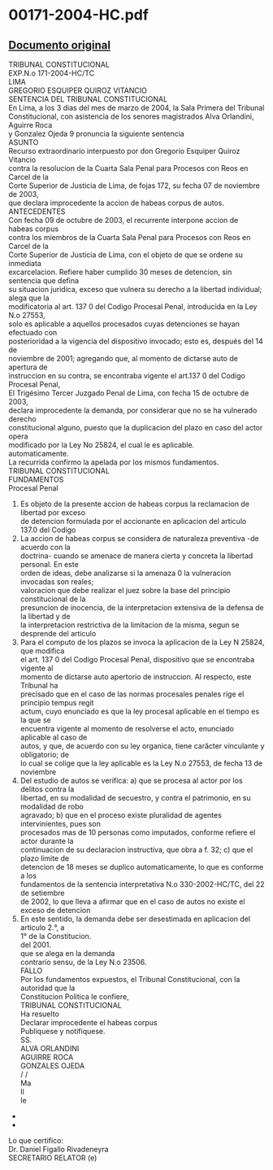 
00171-2004-HC.pdf
=================
  
[Documento original](https://tc.gob.pe/jurisprudencia/2004/00171-2004-HC.pdf)  
---  
TRIBUNAL CONSTITUCIONAL  
EXP.N.o 171-2004-HC/TC  
LIMA  
GREGORIO ESQUIPER QUIROZ VITANCIO  
SENTENCIA DEL TRIBUNAL CONSTITUCIONAL  
En Lima, a los 3 dias del mes de marzo de 2004, la Sala Primera del Tribunal  
Constitucional, con asistencia de los senores magistrados Alva Orlandini, Aguirre Roca  
y Gonzalez Ojeda 9 pronuncia la siguiente sentencia  
ASUNTO  
Recurso extraordinario interpuesto por don Gregorio Esquiper Quiroz Vitancio  
contra la resolucion de la Cuarta Sala Penal para Procesos con Reos en Carcel de la  
Corte Superior de Justicia de Lima, de fojas 172, su fecha 07 de noviembre de 2003,  
que declara improcedente la accion de habeas corpus de autos.  
ANTECEDENTES  
Con fecha 09 de octubre de 2003, el recurrente interpone accion de habeas corpus  
contra los miembros de la Cuarta Sala Penal para Procesos con Reos en Carcel de la  
Corte Superior de Justicia de Lima, con el objeto de que se ordene su inmediata  
excarcelacion. Refiere haber cumplido 30 meses de detencion, sin sentencia que defina  
su situacion juridica, exceso que vulnera su derecho a la libertad individual; alega que la  
modificatoria al art. 137 0 del Codigo Procesal Penal, introducida en la Ley N.o 27553,  
solo es aplicable a aquellos procesados cuyas detenciones se hayan efectuado con  
posterioridad a la vigencia del dispositivo invocado; esto es, después del 14 de  
noviembre de 2001; agregando que, al momento de dictarse auto de apertura de  
instruccion en su contra, se encontraba vigente el art.137 0 del Codigo Procesal Penal,  
El Trigésimo Tercer Juzgado Penal de Lima, con fecha 15 de octubre de 2003,  
declara improcedente la demanda, por considerar que no se ha vulnerado derecho  
constitucional alguno, puesto que la duplicacion del plazo en caso del actor opera  
modificado por la Ley No 25824, el cual le es aplicable.  
automaticamente.  
La recurrida confirmo la apelada por los mismos fundamentos.  
TRIBUNAL CONSTITUCIONAL  
FUNDAMENTOS  
Procesal Penal  
1. Es objeto de la presente accion de habeas corpus la reclamacion de libertad por exceso  
de detencion formulada por el accionante en aplicacion del articulo 137.0 del Codigo  
2. La accion de habeas corpus se considera de naturaleza preventiva -de acuerdo con la  
doctrina- cuando se amenace de manera cierta y concreta la libertad personal. En este  
orden de ideas, debe analizarse si la amenaza 0 la vulneracion invocadas son reales;  
valoracion que debe realizar el juez sobre la base del principio constitucional de la  
presuncion de inocencia, de la interpretacion extensiva de la defensa de la libertad y de  
la interpretacion restrictiva de la limitacion de la misma, segun se desprende del articulo  
3. Para el computo de los plazos se invoca la aplicacion de la Ley N 25824, que modifica  
el art. 137 0 del Codigo Procesal Penal, dispositivo que se encontraba vigente al  
momento de dictarse auto apertorio de instruccion. Al respecto, este Tribunal ha  
precisado que en el caso de las normas procesales penales rige el principio tempus regit  
actum, cuyo enunciado es que la ley procesal aplicable en el tiempo es la que se  
encuentra vigente al momento de resolverse el acto, enunciado aplicable al caso de  
autos, y que, de acuerdo con su ley organica, tiene carâcter vinculante y obligatorio; de  
lo cual se colige que la ley aplicable es la Ley N.o 27553, de fecha 13 de noviembre  
4. Del estudio de autos se verifica: a) que se procesa al actor por los delitos contra la  
libertad, en su modalidad de secuestro, y contra el patrimonio, en su modalidad de robo  
agravado; b) que en el proceso existe pluralidad de agentes intervinientes, pues son  
procesados mas de 10 personas como imputados, conforme refiere el actor durante la  
continuacion de su declaracion instructiva, que obra a f. 32; c) que el plazo limite de  
detencion de 18 meses se duplico automaticamente, lo que es conforme a los  
fundamentos de la sentencia interpretativa N.o 330-2002-HC/TC, del 22 de setiembre  
de 2002, lo que lleva a afirmar que en el caso de autos no existe el exceso de detencion  
5. En este sentido, la demanda debe ser desestimada en aplicacion del articulo 2.°, a  
1° de la Constitucion.  
del 2001.  
que se alega en la demanda  
contrario sensu, de la Ley N.o 23506.  
FALLO  
Por los fundamentos expuestos, el Tribunal Constitucional, con la autoridad que la  
Constitucion Politica le confiere,  
TRIBUNAL CONSTITUCIONAL  
Ha resuelto  
Declarar improcedente el habeas corpus  
Publiquese y notifiquese.  
SS.  
ALVA ORLANDINI  
AGUIRRE ROCA  
GONZALES OJEDA  
/ /   
Ma  
ll  
le  
-  
-  
Lo que certifico:  
Dr. Daniel Figallo Rivadeneyra  
SECRETARIO RELATOR (e)